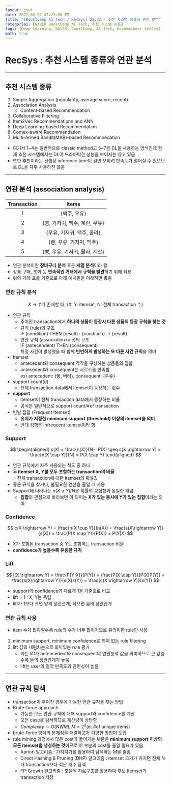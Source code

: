 ```yaml
---
layout: post
date: 2022-03-07 05:22:00 PM
title: "[BoostCamp AI Tech / RecSys] Day32 - 추천 시스템 종류와 연관 분석"
categories: [NAVER BoostCamp AI Tech, 추천 시스템 이론]
tags: [Deep Learning, NAVER, BoostCamp, AI Tech, Recommender System]
math: true
---
```

# RecSys : 추천 시스템 종류와 연관 분석

---

## 추천 시스템 종류

1. Simple Aggregation (popularity, average score, recent)
2. Association Analysis
   - Content-based Recommendation
3. Collaborative Filtering
4. Item2Vec Recommendationn and ANN
5. Deep Learning-based Recommendation
6. Contex-aware Recommendation
7. Multi-Armed Bandit(MAB)-based Recommnedation

- 여기서 1~4는 일반적으로 classic method고 5~7은 DL을 사용하는 방식인데 현재 추천 시스템에서는 DL이 드라마틱한 성능을 보이지는 않고 있음
- 또한 추천이라는 컨셉상 inference time이 길면 오히려 만족도가 떨어질 수 있으므로 DL을 자주 사용하진 않음

---

## 연관 분석 (association analysis)

|Transaction|Items|
|:---:|:---:|
|1|{맥주, 우유}|
|2|{빵, 기저귀, 맥주, 계란, 우유}|
|3|{우유, 기저귀, 맥주, 콜라}|
|4|{빵, 우유, 기저귀, 맥주}|
|5|{빵, 우유, 기저귀, 콜라, 계란}|

- 연관 분석이란 **장바구니 분석** 혹은 **서열 분석**이라 함
- 상품 구매, 조회 등 **연속적인 거래에서 규칙을 발견**하기 위해 적용
- 위의 거래 표를 기준으로 아래 예시들을 이해하면 좋음

### 연관 규칙 분석

$$
X \rightarrow Y \text{가 존재할 때, (X, Y: itemset, N: 전체 transaction 수)}
$$

- 연관 규칙
  - 주어진 transaction에서 **하나의 상품이 등장시 다른 상품의 등장 규칙을 찾는 것**
  - 규칙 (rule)의 구조  
    IF (condition) THEN (result) : {condition} $\rightarrow$ {result}
  - 연관 규칙 (association rule)의 구조  
    IF (antecendent) THEN (consequent)  
    특정 사건이 발생했을 때 함께 **빈번하게 발생하는 또 다른 사건 규칙**을 의미
- Itemset
  - antecedent와 consequent 각각을 구성하는 상품들의 집합
  - antecedent와 consequent는 서로소를 만족함  
    ex) antecedent: {빵, 버터}, consequent: {우유}
- support count($\sigma$)
  - 전체 transaction data에서 itemset이 등장하는 횟수
- **support**
  - itemset이 전체 transaction data에서 등장하는 비율
  - 공식은 일반적으로 $\text{support count}/\text{\# of transaction}$
- 빈발 집합 (Frequent Itemset)
  - **유저가 지정한 minimum support (threshold) 이상의 itemset을 의미**
  - 반대 성향은 infrequent itemset이라 함

### Support

$$
\begin{aligned}
    s(X) = \frac{n(X)}{N}=P(X) \geq s(X \rightarrow Y) = \frac{n(X \cup Y)}{N} = P(X \cap Y)
\end{aligned}
$$

- 연관 규칙에서 자주 사용되는 척도 중 하나
- **두 itemset X, Y를 모두 포함하는 transaction의 비율**  
  = 전체 transaction에 대한 itemset의 확률값
- 좋은 규칙을 찾거나, 불필요한 연산을 줄일 때 사용
- Support에 나타나는 $n(X \cup Y)/N$은 확률의 교집합과 동일한 개념
  - **집합**의 관점으로 바라보면 이 의미는 **X가 있는 동시에 Y가 있는 집합**이라는 의미

### Confidence

$$
c(X \rightarrow Y) = \frac{n(X \cup Y)}{n(X)} = \frac{s(X\rightarrow Y)}{s(X)} = \frac{P(X \cap Y)}{P(X)} = P(Y|X)
$$

- X가 포함된 transaction 중 Y도 초함하는 transaction 비율
- **confidence가 높을수록 유용한 규칙**

### Lift

$$
l(X \rightarrow Y) = \frac{P(Y|X)}{P(Y)} = \frac{P(X \cap Y)}{P(X)P(Y)} = \frac{s(X\rightarrow Y)}{s(X)s(Y)} = \frac{c(X \rightarrow Y)}{s(Y)}
$$

- support와 confidence와 다르게 1을 기준으로 비교
- lift = 1 : X, Y는 독립
- lift가 1보다 크면 양의 상관관계, 작으면 음의 상관관계

### 연관 규칙 사용

- item 수가 많아질수록 rule의 수가 너무 많아지므로 유의미한 rule만 사용

1. minimum support, minimum confidence로 의미 없는 rule filtering
2. lift 값의 내림차순으로 의미있는 rule 평가
    - 이는 lift가 antencedent와 consequent의 연관분석 값을 의미하므로 큰 값일수록 둘의 상관관계가 높음
    - lift는 user의 질적 만족도와 관련성이 높음

---

## 연관 규칙 탐색

- transaction이 주어진 경우에 가능한 연관 규칙을 찾는 방법
- Brute-force approach
  - 가능한 모든 연관 규칙에 대해 support와 confidence를 계산
  - 모든 case를 탐색하므로 계산량이 상당함
  - $Complexity \sim O(NW M), M = 2^d \text{(d: \# of unique items)}$
- brute-force 방식의 문제점을 해결하고자 다양한 방법이 도입
- rule mining 과정에서 많은 cost가 들어가는 부분은 **minimum support 이상의 모든 itemset을 생성하는 것**이므로 이 부분의 cost를 줄일 필요가 있음
  - Apriori 알고리즘 : 가지치기를 활용하여 탐색하는 M을 줄임
  - Direct Hashing & Pruning (DHP) 알고리즘 : itemset 크기가 커지면 전체 N개 transaction보다 적은 개수 탐색
  - FP-Growth 알고리즘 : 호율적 자료구조를 활용하여 후보 Itemset과 transaction 저장